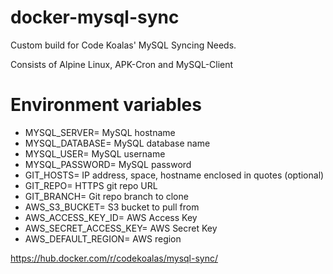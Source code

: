 # docker-mysql-sync

Custom build for Code Koalas' MySQL Syncing Needs.  

Consists of Alpine Linux, APK-Cron and MySQL-Client

# Environment variables
*  MYSQL_SERVER= MySQL hostname
*  MYSQL_DATABASE= MySQL database name
*  MYSQL_USER= MySQL username
*  MYSQL_PASSWORD= MySQL password
*  GIT_HOSTS= IP address, space, hostname enclosed in quotes (optional)
*  GIT_REPO= HTTPS git repo URL
*  GIT_BRANCH= Git repo branch to clone
*  AWS_S3_BUCKET= S3 bucket to pull from
*  AWS_ACCESS_KEY_ID= AWS Access Key
*  AWS_SECRET_ACCESS_KEY= AWS Secret Key
*  AWS_DEFAULT_REGION= AWS region


https://hub.docker.com/r/codekoalas/mysql-sync/
